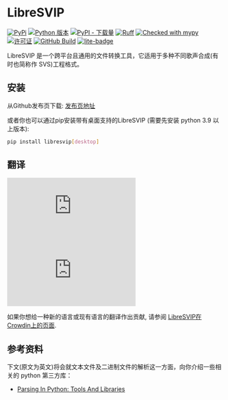 # LibreSVIP
[![PyPi](https://img.shields.io/pypi/v/libresvip)](https://pypi.org/project/libresvip/)
[![Python 版本](https://img.shields.io/pypi/pyversions/libresvip.svg)](https://pypi.org/project/libresvip/)
[![PyPI - 下载量](https://static.pepy.tech/badge/libresvip/month)](https://pypi.org/project/libresvip/)
[![Ruff](https://img.shields.io/endpoint?url=https://raw.githubusercontent.com/astral-sh/ruff/main/assets/badge/v2.json)](https://github.com/astral-sh/ruff)
[![Checked with mypy](https://www.mypy-lang.org/static/mypy_badge.svg)](https://mypy-lang.org/)
[![许可证](https://img.shields.io/pypi/l/libresvip?color=blue)](https://opensource.org/licenses/MIT)
[![GitHub Build](https://img.shields.io/github/actions/workflow/status/SoulMelody/LibreSVIP/package.yml?label=packaging)](https://github.com/SoulMelody/LibreSVIP/actions/workflows/package.yml?query=workflow%3APackaging)
[![lite-badge](https://jupyterlite.rtfd.io/en/latest/_static/badge.svg)](https://soulmelody.github.io/libresvip-pwa/lab/index.html)

LibreSVIP 是一个跨平台且通用的文件转换工具，它适用于多种不同歌声合成(有时也简称作 SVS)工程格式。

## 安装

从Github发布页下载: [发布页地址](https://github.com/SoulMelody/LibreSVIP/releases)

或者你也可以通过pip安装带有桌面支持的LibreSVIP (需要先安装 python 3.9 以上版本):

```bash
pip install libresvip[desktop]
```

## 翻译

![zh-CN translation](https://img.shields.io/badge/dynamic/json?color=blue&label=zh-CN&style=flat&logo=crowdin&query=%24.progress[1].data.translationProgress&url=https%3A%2F%2Fbadges.awesome-crowdin.com%2Fstats-16219268-645830.json)
![ja translation](https://img.shields.io/badge/dynamic/json?color=blue&label=ja&style=flat&logo=crowdin&query=%24.progress[0].data.translationProgress&url=https%3A%2F%2Fbadges.awesome-crowdin.com%2Fstats-16219268-645830.json)

如果你想给一种新的语言或现有语言的翻译作出贡献, 请参阅 [LibreSVIP在Crowdin上的页面](https://crowdin.com/project/libresvip). 

## 参考资料

下文(原文为英文)将会就文本文件及二进制文件的解析这一方面，向你介绍一些相关的 python 第三方库：

- [Parsing In Python: Tools And Libraries](https://tomassetti.me/parsing-in-python/)